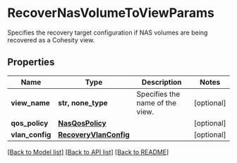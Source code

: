 # RecoverNasVolumeToViewParams

Specifies the recovery target configuration if NAS volumes are being recovered as a Cohesity view.

## Properties
Name | Type | Description | Notes
------------ | ------------- | ------------- | -------------
**view_name** | **str, none_type** | Specifies the name of the view. | [optional] 
**qos_policy** | [**NasQosPolicy**](NasQosPolicy.md) |  | [optional] 
**vlan_config** | [**RecoveryVlanConfig**](RecoveryVlanConfig.md) |  | [optional] 

[[Back to Model list]](../README.md#documentation-for-models) [[Back to API list]](../README.md#documentation-for-api-endpoints) [[Back to README]](../README.md)


